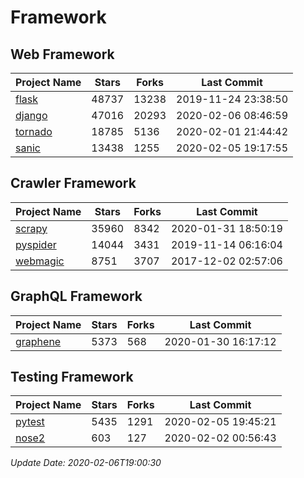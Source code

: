 # Framework

## Web Framework

| Project Name | Stars | Forks | Last Commit |
| ------------ | ----- | ----- | ----------- |
| [flask](https://github.com/pallets/flask) | 48737 | 13238 | 2019-11-24 23:38:50 |
| [django](https://github.com/django/django) | 47016 | 20293 | 2020-02-06 08:46:59 |
| [tornado](https://github.com/tornadoweb/tornado) | 18785 | 5136 | 2020-02-01 21:44:42 |
| [sanic](https://github.com/huge-success/sanic) | 13438 | 1255 | 2020-02-05 19:17:55 |

## Crawler Framework

| Project Name | Stars | Forks | Last Commit |
| ------------ | ----- | ----- | ----------- |
| [scrapy](https://github.com/scrapy/scrapy) | 35960 | 8342 | 2020-01-31 18:50:19 |
| [pyspider](https://github.com/binux/pyspider) | 14044 | 3431 | 2019-11-14 06:16:04 |
| [webmagic](https://github.com/code4craft/webmagic) | 8751 | 3707 | 2017-12-02 02:57:06 |

## GraphQL Framework

| Project Name | Stars | Forks | Last Commit |
| ------------ | ----- | ----- | ----------- |
| [graphene](https://github.com/graphql-python/graphene) | 5373 | 568 | 2020-01-30 16:17:12 |

## Testing Framework

| Project Name | Stars | Forks | Last Commit |
| ------------ | ----- | ----- | ----------- |
| [pytest](https://github.com/pytest-dev/pytest) | 5435 | 1291 | 2020-02-05 19:45:21 |
| [nose2](https://github.com/nose-devs/nose2) | 603 | 127 | 2020-02-02 00:56:43 |

*Update Date: 2020-02-06T19:00:30*